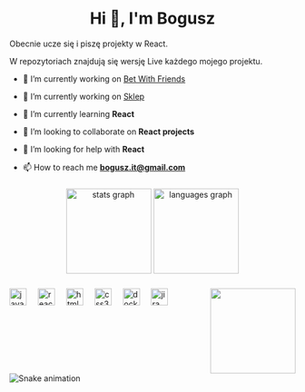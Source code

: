 <h1 align="center">Hi 👋, I'm Bogusz</h1>

Obecnie ucze się i piszę projekty w React.

W repozytoriach znajdują się wersję Live każdego mojego projektu.

- 🔭 I’m currently working on [Bet With Friends](https://github.com/KathidB/bet-with-friends)
- 🔭 I’m currently working on [Sklep]([https://github.com/KathidB/bet-with-friends](https://github.com/MichalMotyka/SUMA-SKLEP))

- 🌱 I’m currently learning **React**

- 👯 I’m looking to collaborate on **React projects**

- 🤝 I’m looking for help with **React**

- 📫 How to reach me **bogusz.it@gmail.com**

###

<div align="center">
  <img src="https://github-readme-stats.vercel.app/api?username=KathidB&hide_title=false&hide_rank=false&show_icons=true&include_all_commits=true&count_private=true&disable_animations=false&theme=dracula&locale=en&hide_border=false" height="150" alt="stats graph"  />
  <img src="https://github-readme-stats.vercel.app/api/top-langs?username=KathidB&locale=en&hide_title=false&layout=compact&card_width=320&langs_count=5&theme=dracula&hide_border=false" height="150" alt="languages graph"  />
</div>

###

<img align="right" height="150" src="https://i.pinimg.com/originals/7a/26/24/7a2624c6762fa4775852ef6f1d5af1fb.gif"  />

###

<div align="left">
  <img src="https://cdn.jsdelivr.net/gh/devicons/devicon/icons/javascript/javascript-original.svg" height="30" alt="javascript logo"  />
  <img width="12" />
  <img src="https://cdn.jsdelivr.net/gh/devicons/devicon/icons/react/react-original.svg" height="30" alt="react logo"  />
  <img width="12" />
  <img src="https://cdn.jsdelivr.net/gh/devicons/devicon/icons/html5/html5-original.svg" height="30" alt="html5 logo"  />
  <img width="12" />
  <img src="https://cdn.jsdelivr.net/gh/devicons/devicon/icons/css3/css3-original.svg" height="30" alt="css3 logo"  />
  <img width="12" />
  <img src="https://cdn.jsdelivr.net/gh/devicons/devicon/icons/docker/docker-original.svg" height="30" alt="docker logo"  />
  <img width="12" />
  <img src="https://cdn.jsdelivr.net/gh/devicons/devicon/icons/jira/jira-original.svg" height="30" alt="jira logo"  />
</div>

###


###

<br clear="both">

<img src="https://raw.githubusercontent.com/KathidB/KathidB/output/snake.svg" alt="Snake animation" />
